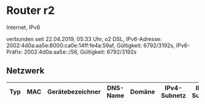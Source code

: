 # Router r2

Internet, IPv6

verbunden seit 22.04.2019, 05:33 Uhr, o2 DSL,
IPv6-Adresse: 2002:4d0a:aa5e:8000:ca0e:14ff:fe4a:59af, Gültigkeit: 6792/3192s,
IPv6-Präfix: 2002:4d0a:aa5e::/56, Gültigkeit: 6792/3192s

## Netzwerk

| Typ | MAC | Gerätebezeichner | DNS-Name | Domäne | IPv4-Subnetz | IPv6-Subnetz | IPv4-Adresse | IPv6-Adresse |
| :---: | :---: | :---: | :---: | :---: | :---: | :---: | :---: | :---: |